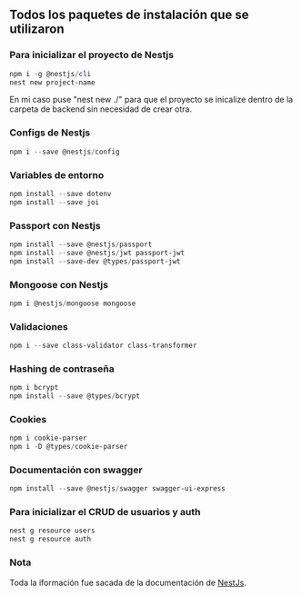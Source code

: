 ## Todos los paquetes de instalación que se utilizaron

### Para inicializar el proyecto de Nestjs
```Powershell
npm i -g @nestjs/cli
nest new project-name
```
En mi caso puse "nest new ./" para que el proyecto se inicalize dentro de la carpeta de backend sin necesidad de crear otra.

### Configs de Nestjs
```Powershell
npm i --save @nestjs/config
```
### Variables de entorno
```Powershell
npm install --save dotenv
npm install --save joi
```

### Passport con Nestjs
```Powershell
npm install --save @nestjs/passport
npm install --save @nestjs/jwt passport-jwt
npm install --save-dev @types/passport-jwt
```

### Mongoose con Nestjs
```Powershell
npm i @nestjs/mongoose mongoose
```

### Validaciones
```Powershell
npm i --save class-validator class-transformer
```

### Hashing de contraseña
```Powershell
npm i bcrypt
npm install --save @types/bcrypt
```

### Cookies
```Powershell
npm i cookie-parser
npm i -D @types/cookie-parser
```

### Documentación con swagger
```Powershell
npm install --save @nestjs/swagger swagger-ui-express
```

### Para inicializar el CRUD de usuarios y auth
```Powershell
nest g resource users
nest g resource auth
```

### Nota
Toda la iformación fue sacada de la documentación de [NestJs](https://docs.nestjs.com/).